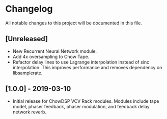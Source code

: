 # Changelog
All notable changes to this project will be documented in
this file.

## [Unreleased]
- New Recurrent Neural Network module.
- Add 4x oversampling to Chow Tape.
- Refactor delay lines to use Lagrange interpolation instead of sinc
  interpolation. This improves performance and removes dependency on
  libsamplerate.

## [1.0.0] - 2019-03-10
- Initial release for ChowDSP VCV Rack modules. Modules include
  tape model, phaser feedback, phaser modulation, and feedback
  delay network reverb.